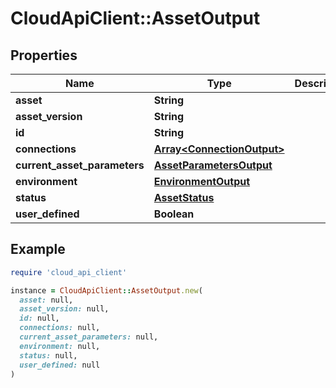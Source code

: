 # CloudApiClient::AssetOutput

## Properties

| Name | Type | Description | Notes |
| ---- | ---- | ----------- | ----- |
| **asset** | **String** |  |  |
| **asset_version** | **String** |  |  |
| **id** | **String** |  |  |
| **connections** | [**Array&lt;ConnectionOutput&gt;**](ConnectionOutput.md) |  | [optional] |
| **current_asset_parameters** | [**AssetParametersOutput**](AssetParametersOutput.md) |  |  |
| **environment** | [**EnvironmentOutput**](EnvironmentOutput.md) |  |  |
| **status** | [**AssetStatus**](AssetStatus.md) |  |  |
| **user_defined** | **Boolean** |  |  |

## Example

```ruby
require 'cloud_api_client'

instance = CloudApiClient::AssetOutput.new(
  asset: null,
  asset_version: null,
  id: null,
  connections: null,
  current_asset_parameters: null,
  environment: null,
  status: null,
  user_defined: null
)
```

